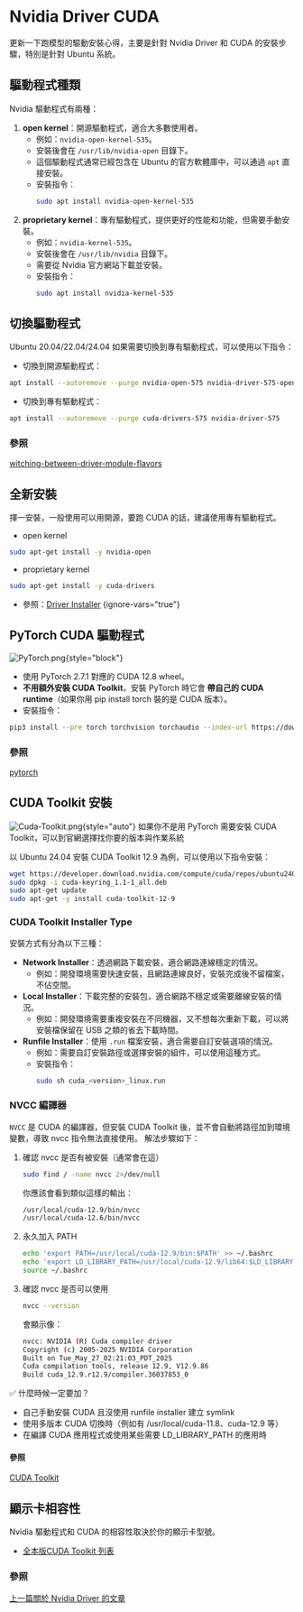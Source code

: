 # Nvidia Driver CUDA
更新一下跑模型的驅動安裝心得，主要是針對 Nvidia Driver 和 CUDA 的安裝步驟，特別是針對 Ubuntu 系統。

## 驅動程式種類
Nvidia 驅動程式有兩種：
1. **open kernel**：開源驅動程式，適合大多數使用者。
   - 例如：`nvidia-open-kernel-535`。
   - 安裝後會在 `/usr/lib/nvidia-open` 目錄下。
   - 這個驅動程式通常已經包含在 Ubuntu 的官方軟體庫中，可以通過 `apt` 直接安裝。
   - 安裝指令：
     ```bash
     sudo apt install nvidia-open-kernel-535
     ```
2. **proprietary kernel**：專有驅動程式，提供更好的性能和功能，但需要手動安裝。
   - 例如：`nvidia-kernel-535`。
   - 安裝後會在 `/usr/lib/nvidia` 目錄下。
   - 需要從 Nvidia 官方網站下載並安裝。
   - 安裝指令：
     ```bash
     sudo apt install nvidia-kernel-535
     ```
     
## 切換驅動程式
Ubuntu 20.04/22.04/24.04 如果需要切換到專有驅動程式，可以使用以下指令：
- 切換到開源驅動程式：
```bash
apt install --autoremove --purge nvidia-open-575 nvidia-driver-575-open
```
- 切換到專有驅動程式：
```bash
apt install --autoremove --purge cuda-drivers-575 nvidia-driver-575
```
### 參照
[witching-between-driver-module-flavors](https://docs.nvidia.com/datacenter/tesla/driver-installation-guide/#switching-between-driver-module-flavors)

## 全新安裝
擇一安裝，一般使用可以用開源，要跑 CUDA 的話，建議使用專有驅動程式。
- open kernel
```Bash
sudo apt-get install -y nvidia-open
```
- proprietary kernel
```Bash
sudo apt-get install -y cuda-drivers
```
- 參照：[Driver Installer](https://developer.nvidia.com/cuda-downloads?target_os=Linux&target_arch=x86_64&Distribution=Ubuntu&target_version=24.04&target_type=deb_network#:~:text=detailed%20here.-,Driver%20Installer,-NVIDIA%20Driver%20Instructions)
{ignore-vars="true"}

## PyTorch CUDA 驅動程式
![PyTorch.png](PyTorch.png){style="block"}
- 使用 PyTorch 2.7.1 對應的 CUDA 12.8 wheel。
- **不用額外安裝 CUDA Toolkit**，安裝 PyTorch 時它會 **帶自己的 CUDA runtime**（如果你用 pip install torch 裝的是 CUDA 版本）。
- 安裝指令：
```bash
pip3 install --pre torch torchvision torchaudio --index-url https://download.pytorch.org/whl/nightly/cu128
```
### 參照
[pytorch](https://pytorch.org/get-started/locally/)

## CUDA Toolkit 安裝
![Cuda-Toolkit.png](Cuda-Toolkit.png){style="auto"}
如果你不是用 PyTorch 需要安裝 CUDA Toolkit，可以到官網選擇找你要的版本與作業系統

以 Ubuntu 24.04 安裝 CUDA Toolkit 12.9 為例，可以使用以下指令安裝：
```bash
wget https://developer.download.nvidia.com/compute/cuda/repos/ubuntu2404/x86_64/cuda-keyring_1.1-1_all.deb
sudo dpkg -i cuda-keyring_1.1-1_all.deb
sudo apt-get update
sudo apt-get -y install cuda-toolkit-12-9
```

### CUDA Toolkit Installer Type
安裝方式有分為以下三種：
- **Network Installer**：透過網路下載安裝，適合網路連線穩定的情況。
  - 例如：開發環境需要快速安裝，且網路連線良好，安裝完成後不留檔案，不佔空間。
- **Local Installer**：下載完整的安裝包，適合網路不穩定或需要離線安裝的情況。
  - 例如：開發環境需要重複安裝在不同機器，又不想每次重新下載，可以將安裝檔保留在 USB 之類的省去下載時間。
- **Runfile Installer**：使用 `.run` 檔案安裝，適合需要自訂安裝選項的情況。
    - 例如：需要自訂安裝路徑或選擇安裝的組件，可以使用這種方式。
    - 安裝指令：
        ```bash
        sudo sh cuda_<version>_linux.run
        ```
      
### NVCC 編譯器
`NVCC` 是 CUDA 的編譯器，但安裝 CUDA Toolkit 後，並不會自動將路徑加到環境變數，導致 nvcc 指令無法直接使用。
解法步驟如下：

1. 確認 nvcc 是否有被安裝（通常會在這）
    ```bash
    sudo find / -name nvcc 2>/dev/null
    ```
   你應該會看到類似這樣的輸出：
    ```bash
    /usr/local/cuda-12.9/bin/nvcc
    /usr/local/cuda-12.6/bin/nvcc
    ```
2. 永久加入 PATH
    ```bash
    echo 'export PATH=/usr/local/cuda-12.9/bin:$PATH' >> ~/.bashrc
    echo 'export LD_LIBRARY_PATH=/usr/local/cuda-12.9/lib64:$LD_LIBRARY_PATH' >> ~/.bashrc
    source ~/.bashrc
    ```
3. 確認 nvcc 是否可以使用
    ```bash
    nvcc --version
    ```
   會顯示像：
    ```bash
    nvcc: NVIDIA (R) Cuda compiler driver
    Copyright (c) 2005-2025 NVIDIA Corporation
    Built on Tue_May_27_02:21:03_PDT_2025
    Cuda compilation tools, release 12.9, V12.9.86
    Build cuda_12.9.r12.9/compiler.36037853_0
   ```

✅ 什麼時候一定要加？
- 自己手動安裝 CUDA 且沒使用 runfile installer 建立 symlink
- 使用多版本 CUDA 切換時（例如有 /usr/local/cuda-11.8、cuda-12.9 等）
- 在編譯 CUDA 應用程式或使用某些需要 LD_LIBRARY_PATH 的應用時

#### 參照
[CUDA Toolkit](https://developer.nvidia.com/cuda-downloads?target_os=Linux&target_arch=x86_64&Distribution=Ubuntu&target_version=24.04&target_type=deb_network)

## 顯示卡相容性
Nvidia 驅動程式和 CUDA 的相容性取決於你的顯示卡型號。
- [全本版CUDA Toolkit 列表](https://developer.nvidia.com/cuda-toolkit-archive)
### 參照
[上一篇關於 Nvidia Driver 的文章](Nvidia-Driver.md)
